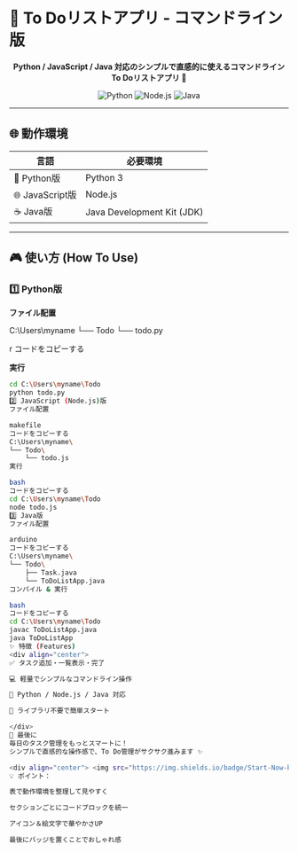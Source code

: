 # 📖 To Doリストアプリ - コマンドライン版

<div align="center">

<p><strong>Python / JavaScript / Java 対応のシンプルで直感的に使えるコマンドラインTo Doリストアプリ 📝</strong></p>

<img src="https://img.shields.io/badge/Python-3776AB?style=for-the-badge&logo=python&logoColor=white" alt="Python">
<img src="https://img.shields.io/badge/Node.js-339933?style=for-the-badge&logo=node.js&logoColor=white" alt="Node.js">
<img src="https://img.shields.io/badge/Java-007396?style=for-the-badge&logo=java&logoColor=white" alt="Java">

</div>

---

## 🌐 動作環境

| 言語 | 必要環境 |
|------|----------|
| 🐍 Python版 | Python 3 |
| 🌐 JavaScript版 | Node.js |
| ☕ Java版 | Java Development Kit (JDK) |

---

## 🎮 使い方 (How To Use)

### 1️⃣ Python版

**ファイル配置**

C:\Users\myname
└── Todo
└── todo.py

r
コードをコピーする

**実行**

```bash
cd C:\Users\myname\Todo
python todo.py
2️⃣ JavaScript (Node.js)版
ファイル配置

makefile
コードをコピーする
C:\Users\myname\
└── Todo\
    └── todo.js
実行

bash
コードをコピーする
cd C:\Users\myname\Todo
node todo.js
3️⃣ Java版
ファイル配置

arduino
コードをコピーする
C:\Users\myname\
└── Todo\
    ├── Task.java
    └── ToDoListApp.java
コンパイル & 実行

bash
コードをコピーする
cd C:\Users\myname\Todo
javac ToDoListApp.java
java ToDoListApp
✨ 特徴 (Features)
<div align="center">
✅ タスク追加・一覧表示・完了

💻 軽量でシンプルなコマンドライン操作

🐍 Python / Node.js / Java 対応

🔧 ライブラリ不要で簡単スタート

</div>
🌸 最後に
毎日のタスク管理をもっとスマートに！
シンプルで直感的な操作感で、To Do管理がサクサク進みます ✨

<div align="center"> <img src="https://img.shields.io/badge/Start-Now-brightgreen?style=for-the-badge&logo=markdown" alt="Start Now"> </div> ```
💡 ポイント：

表で動作環境を整理して見やすく

セクションごとにコードブロックを統一

アイコン＆絵文字で華やかさUP

最後にバッジを置くことでおしゃれ感
